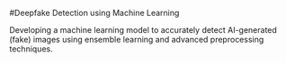 #Deepfake Detection using Machine Learning

Developing a machine learning model to accurately detect AI-generated (fake) images using ensemble learning and advanced preprocessing techniques.
